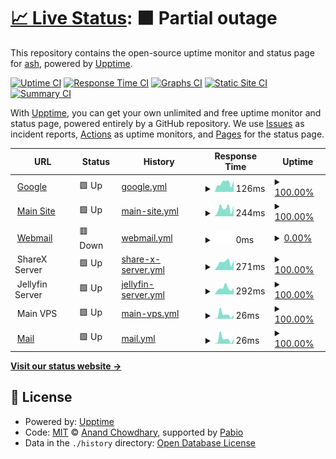 # [📈 Live Status](https://ash-development.github.io/upptime): <!--live status--> **🟧 Partial outage**

This repository contains the open-source uptime monitor and status page for [ash](https://ash-development.github.io/upptime), powered by [Upptime](https://github.com/upptime/upptime).

[![Uptime CI](https://github.com/ash-development/upptime/workflows/Uptime%20CI/badge.svg)](https://github.com/ash-development/upptime/actions?query=workflow%3A%22Uptime+CI%22)
[![Response Time CI](https://github.com/ash-development/upptime/workflows/Response%20Time%20CI/badge.svg)](https://github.com/ash-development/upptime/actions?query=workflow%3A%22Response+Time+CI%22)
[![Graphs CI](https://github.com/ash-development/upptime/workflows/Graphs%20CI/badge.svg)](https://github.com/ash-development/upptime/actions?query=workflow%3A%22Graphs+CI%22)
[![Static Site CI](https://github.com/ash-development/upptime/workflows/Static%20Site%20CI/badge.svg)](https://github.com/ash-development/upptime/actions?query=workflow%3A%22Static+Site+CI%22)
[![Summary CI](https://github.com/ash-development/upptime/workflows/Summary%20CI/badge.svg)](https://github.com/ash-development/upptime/actions?query=workflow%3A%22Summary+CI%22)

With [Upptime](https://upptime.js.org), you can get your own unlimited and free uptime monitor and status page, powered entirely by a GitHub repository. We use [Issues](https://github.com/ash-development/upptime/issues) as incident reports, [Actions](https://github.com/ash-development/upptime/actions) as uptime monitors, and [Pages](https://ash-development.github.io/upptime) for the status page.

<!--start: status pages-->
<!-- This summary is generated by Upptime (https://github.com/upptime/upptime) -->
<!-- Do not edit this manually, your changes will be overwritten -->
<!-- prettier-ignore -->
| URL | Status | History | Response Time | Uptime |
| --- | ------ | ------- | ------------- | ------ |
| <img alt="" src="https://icons.duckduckgo.com/ip3/www.google.com.ico" height="13"> [Google](https://www.google.com) | 🟩 Up | [google.yml](https://github.com/ash-development/upptime/commits/HEAD/history/google.yml) | <details><summary><img alt="Response time graph" src="./graphs/google/response-time-week.png" height="20"> 126ms</summary><br><a href="https://ash-development.github.io/upptime/history/google"><img alt="Response time 126" src="https://img.shields.io/endpoint?url=https%3A%2F%2Fraw.githubusercontent.com%2Fash-development%2Fupptime%2FHEAD%2Fapi%2Fgoogle%2Fresponse-time.json"></a><br><a href="https://ash-development.github.io/upptime/history/google"><img alt="24-hour response time 161" src="https://img.shields.io/endpoint?url=https%3A%2F%2Fraw.githubusercontent.com%2Fash-development%2Fupptime%2FHEAD%2Fapi%2Fgoogle%2Fresponse-time-day.json"></a><br><a href="https://ash-development.github.io/upptime/history/google"><img alt="7-day response time 126" src="https://img.shields.io/endpoint?url=https%3A%2F%2Fraw.githubusercontent.com%2Fash-development%2Fupptime%2FHEAD%2Fapi%2Fgoogle%2Fresponse-time-week.json"></a><br><a href="https://ash-development.github.io/upptime/history/google"><img alt="30-day response time 120" src="https://img.shields.io/endpoint?url=https%3A%2F%2Fraw.githubusercontent.com%2Fash-development%2Fupptime%2FHEAD%2Fapi%2Fgoogle%2Fresponse-time-month.json"></a><br><a href="https://ash-development.github.io/upptime/history/google"><img alt="1-year response time 126" src="https://img.shields.io/endpoint?url=https%3A%2F%2Fraw.githubusercontent.com%2Fash-development%2Fupptime%2FHEAD%2Fapi%2Fgoogle%2Fresponse-time-year.json"></a></details> | <details><summary><a href="https://ash-development.github.io/upptime/history/google">100.00%</a></summary><a href="https://ash-development.github.io/upptime/history/google"><img alt="All-time uptime 100.00%" src="https://img.shields.io/endpoint?url=https%3A%2F%2Fraw.githubusercontent.com%2Fash-development%2Fupptime%2FHEAD%2Fapi%2Fgoogle%2Fuptime.json"></a><br><a href="https://ash-development.github.io/upptime/history/google"><img alt="24-hour uptime 100.00%" src="https://img.shields.io/endpoint?url=https%3A%2F%2Fraw.githubusercontent.com%2Fash-development%2Fupptime%2FHEAD%2Fapi%2Fgoogle%2Fuptime-day.json"></a><br><a href="https://ash-development.github.io/upptime/history/google"><img alt="7-day uptime 100.00%" src="https://img.shields.io/endpoint?url=https%3A%2F%2Fraw.githubusercontent.com%2Fash-development%2Fupptime%2FHEAD%2Fapi%2Fgoogle%2Fuptime-week.json"></a><br><a href="https://ash-development.github.io/upptime/history/google"><img alt="30-day uptime 100.00%" src="https://img.shields.io/endpoint?url=https%3A%2F%2Fraw.githubusercontent.com%2Fash-development%2Fupptime%2FHEAD%2Fapi%2Fgoogle%2Fuptime-month.json"></a><br><a href="https://ash-development.github.io/upptime/history/google"><img alt="1-year uptime 100.00%" src="https://img.shields.io/endpoint?url=https%3A%2F%2Fraw.githubusercontent.com%2Fash-development%2Fupptime%2FHEAD%2Fapi%2Fgoogle%2Fuptime-year.json"></a></details>
| <img alt="" src="https://icons.duckduckgo.com/ip3/ashie.lol.ico" height="13"> [Main Site](https://ashie.lol) | 🟩 Up | [main-site.yml](https://github.com/ash-development/upptime/commits/HEAD/history/main-site.yml) | <details><summary><img alt="Response time graph" src="./graphs/main-site/response-time-week.png" height="20"> 244ms</summary><br><a href="https://ash-development.github.io/upptime/history/main-site"><img alt="Response time 301" src="https://img.shields.io/endpoint?url=https%3A%2F%2Fraw.githubusercontent.com%2Fash-development%2Fupptime%2FHEAD%2Fapi%2Fmain-site%2Fresponse-time.json"></a><br><a href="https://ash-development.github.io/upptime/history/main-site"><img alt="24-hour response time 330" src="https://img.shields.io/endpoint?url=https%3A%2F%2Fraw.githubusercontent.com%2Fash-development%2Fupptime%2FHEAD%2Fapi%2Fmain-site%2Fresponse-time-day.json"></a><br><a href="https://ash-development.github.io/upptime/history/main-site"><img alt="7-day response time 244" src="https://img.shields.io/endpoint?url=https%3A%2F%2Fraw.githubusercontent.com%2Fash-development%2Fupptime%2FHEAD%2Fapi%2Fmain-site%2Fresponse-time-week.json"></a><br><a href="https://ash-development.github.io/upptime/history/main-site"><img alt="30-day response time 281" src="https://img.shields.io/endpoint?url=https%3A%2F%2Fraw.githubusercontent.com%2Fash-development%2Fupptime%2FHEAD%2Fapi%2Fmain-site%2Fresponse-time-month.json"></a><br><a href="https://ash-development.github.io/upptime/history/main-site"><img alt="1-year response time 301" src="https://img.shields.io/endpoint?url=https%3A%2F%2Fraw.githubusercontent.com%2Fash-development%2Fupptime%2FHEAD%2Fapi%2Fmain-site%2Fresponse-time-year.json"></a></details> | <details><summary><a href="https://ash-development.github.io/upptime/history/main-site">100.00%</a></summary><a href="https://ash-development.github.io/upptime/history/main-site"><img alt="All-time uptime 98.33%" src="https://img.shields.io/endpoint?url=https%3A%2F%2Fraw.githubusercontent.com%2Fash-development%2Fupptime%2FHEAD%2Fapi%2Fmain-site%2Fuptime.json"></a><br><a href="https://ash-development.github.io/upptime/history/main-site"><img alt="24-hour uptime 100.00%" src="https://img.shields.io/endpoint?url=https%3A%2F%2Fraw.githubusercontent.com%2Fash-development%2Fupptime%2FHEAD%2Fapi%2Fmain-site%2Fuptime-day.json"></a><br><a href="https://ash-development.github.io/upptime/history/main-site"><img alt="7-day uptime 100.00%" src="https://img.shields.io/endpoint?url=https%3A%2F%2Fraw.githubusercontent.com%2Fash-development%2Fupptime%2FHEAD%2Fapi%2Fmain-site%2Fuptime-week.json"></a><br><a href="https://ash-development.github.io/upptime/history/main-site"><img alt="30-day uptime 100.00%" src="https://img.shields.io/endpoint?url=https%3A%2F%2Fraw.githubusercontent.com%2Fash-development%2Fupptime%2FHEAD%2Fapi%2Fmain-site%2Fuptime-month.json"></a><br><a href="https://ash-development.github.io/upptime/history/main-site"><img alt="1-year uptime 98.33%" src="https://img.shields.io/endpoint?url=https%3A%2F%2Fraw.githubusercontent.com%2Fash-development%2Fupptime%2FHEAD%2Fapi%2Fmain-site%2Fuptime-year.json"></a></details>
| <img alt="" src="https://icons.duckduckgo.com/ip3/mail.ashie.lol.ico" height="13"> [Webmail](https://mail.ashie.lol) | 🟥 Down | [webmail.yml](https://github.com/ash-development/upptime/commits/HEAD/history/webmail.yml) | <details><summary><img alt="Response time graph" src="./graphs/webmail/response-time-week.png" height="20"> 0ms</summary><br><a href="https://ash-development.github.io/upptime/history/webmail"><img alt="Response time 428" src="https://img.shields.io/endpoint?url=https%3A%2F%2Fraw.githubusercontent.com%2Fash-development%2Fupptime%2FHEAD%2Fapi%2Fwebmail%2Fresponse-time.json"></a><br><a href="https://ash-development.github.io/upptime/history/webmail"><img alt="24-hour response time 0" src="https://img.shields.io/endpoint?url=https%3A%2F%2Fraw.githubusercontent.com%2Fash-development%2Fupptime%2FHEAD%2Fapi%2Fwebmail%2Fresponse-time-day.json"></a><br><a href="https://ash-development.github.io/upptime/history/webmail"><img alt="7-day response time 0" src="https://img.shields.io/endpoint?url=https%3A%2F%2Fraw.githubusercontent.com%2Fash-development%2Fupptime%2FHEAD%2Fapi%2Fwebmail%2Fresponse-time-week.json"></a><br><a href="https://ash-development.github.io/upptime/history/webmail"><img alt="30-day response time 0" src="https://img.shields.io/endpoint?url=https%3A%2F%2Fraw.githubusercontent.com%2Fash-development%2Fupptime%2FHEAD%2Fapi%2Fwebmail%2Fresponse-time-month.json"></a><br><a href="https://ash-development.github.io/upptime/history/webmail"><img alt="1-year response time 428" src="https://img.shields.io/endpoint?url=https%3A%2F%2Fraw.githubusercontent.com%2Fash-development%2Fupptime%2FHEAD%2Fapi%2Fwebmail%2Fresponse-time-year.json"></a></details> | <details><summary><a href="https://ash-development.github.io/upptime/history/webmail">0.00%</a></summary><a href="https://ash-development.github.io/upptime/history/webmail"><img alt="All-time uptime 13.38%" src="https://img.shields.io/endpoint?url=https%3A%2F%2Fraw.githubusercontent.com%2Fash-development%2Fupptime%2FHEAD%2Fapi%2Fwebmail%2Fuptime.json"></a><br><a href="https://ash-development.github.io/upptime/history/webmail"><img alt="24-hour uptime 0.00%" src="https://img.shields.io/endpoint?url=https%3A%2F%2Fraw.githubusercontent.com%2Fash-development%2Fupptime%2FHEAD%2Fapi%2Fwebmail%2Fuptime-day.json"></a><br><a href="https://ash-development.github.io/upptime/history/webmail"><img alt="7-day uptime 0.00%" src="https://img.shields.io/endpoint?url=https%3A%2F%2Fraw.githubusercontent.com%2Fash-development%2Fupptime%2FHEAD%2Fapi%2Fwebmail%2Fuptime-week.json"></a><br><a href="https://ash-development.github.io/upptime/history/webmail"><img alt="30-day uptime 1.38%" src="https://img.shields.io/endpoint?url=https%3A%2F%2Fraw.githubusercontent.com%2Fash-development%2Fupptime%2FHEAD%2Fapi%2Fwebmail%2Fuptime-month.json"></a><br><a href="https://ash-development.github.io/upptime/history/webmail"><img alt="1-year uptime 13.38%" src="https://img.shields.io/endpoint?url=https%3A%2F%2Fraw.githubusercontent.com%2Fash-development%2Fupptime%2FHEAD%2Fapi%2Fwebmail%2Fuptime-year.json"></a></details>
| <img alt="" src="https://icons.duckduckgo.com/ip3/null.ico" height="13"> ShareX Server | 🟩 Up | [share-x-server.yml](https://github.com/ash-development/upptime/commits/HEAD/history/share-x-server.yml) | <details><summary><img alt="Response time graph" src="./graphs/share-x-server/response-time-week.png" height="20"> 271ms</summary><br><a href="https://ash-development.github.io/upptime/history/share-x-server"><img alt="Response time 427" src="https://img.shields.io/endpoint?url=https%3A%2F%2Fraw.githubusercontent.com%2Fash-development%2Fupptime%2FHEAD%2Fapi%2Fshare-x-server%2Fresponse-time.json"></a><br><a href="https://ash-development.github.io/upptime/history/share-x-server"><img alt="24-hour response time 344" src="https://img.shields.io/endpoint?url=https%3A%2F%2Fraw.githubusercontent.com%2Fash-development%2Fupptime%2FHEAD%2Fapi%2Fshare-x-server%2Fresponse-time-day.json"></a><br><a href="https://ash-development.github.io/upptime/history/share-x-server"><img alt="7-day response time 271" src="https://img.shields.io/endpoint?url=https%3A%2F%2Fraw.githubusercontent.com%2Fash-development%2Fupptime%2FHEAD%2Fapi%2Fshare-x-server%2Fresponse-time-week.json"></a><br><a href="https://ash-development.github.io/upptime/history/share-x-server"><img alt="30-day response time 276" src="https://img.shields.io/endpoint?url=https%3A%2F%2Fraw.githubusercontent.com%2Fash-development%2Fupptime%2FHEAD%2Fapi%2Fshare-x-server%2Fresponse-time-month.json"></a><br><a href="https://ash-development.github.io/upptime/history/share-x-server"><img alt="1-year response time 427" src="https://img.shields.io/endpoint?url=https%3A%2F%2Fraw.githubusercontent.com%2Fash-development%2Fupptime%2FHEAD%2Fapi%2Fshare-x-server%2Fresponse-time-year.json"></a></details> | <details><summary><a href="https://ash-development.github.io/upptime/history/share-x-server">100.00%</a></summary><a href="https://ash-development.github.io/upptime/history/share-x-server"><img alt="All-time uptime 97.43%" src="https://img.shields.io/endpoint?url=https%3A%2F%2Fraw.githubusercontent.com%2Fash-development%2Fupptime%2FHEAD%2Fapi%2Fshare-x-server%2Fuptime.json"></a><br><a href="https://ash-development.github.io/upptime/history/share-x-server"><img alt="24-hour uptime 100.00%" src="https://img.shields.io/endpoint?url=https%3A%2F%2Fraw.githubusercontent.com%2Fash-development%2Fupptime%2FHEAD%2Fapi%2Fshare-x-server%2Fuptime-day.json"></a><br><a href="https://ash-development.github.io/upptime/history/share-x-server"><img alt="7-day uptime 100.00%" src="https://img.shields.io/endpoint?url=https%3A%2F%2Fraw.githubusercontent.com%2Fash-development%2Fupptime%2FHEAD%2Fapi%2Fshare-x-server%2Fuptime-week.json"></a><br><a href="https://ash-development.github.io/upptime/history/share-x-server"><img alt="30-day uptime 100.00%" src="https://img.shields.io/endpoint?url=https%3A%2F%2Fraw.githubusercontent.com%2Fash-development%2Fupptime%2FHEAD%2Fapi%2Fshare-x-server%2Fuptime-month.json"></a><br><a href="https://ash-development.github.io/upptime/history/share-x-server"><img alt="1-year uptime 97.43%" src="https://img.shields.io/endpoint?url=https%3A%2F%2Fraw.githubusercontent.com%2Fash-development%2Fupptime%2FHEAD%2Fapi%2Fshare-x-server%2Fuptime-year.json"></a></details>
| <img alt="" src="https://icons.duckduckgo.com/ip3/null.ico" height="13"> Jellyfin Server | 🟩 Up | [jellyfin-server.yml](https://github.com/ash-development/upptime/commits/HEAD/history/jellyfin-server.yml) | <details><summary><img alt="Response time graph" src="./graphs/jellyfin-server/response-time-week.png" height="20"> 292ms</summary><br><a href="https://ash-development.github.io/upptime/history/jellyfin-server"><img alt="Response time 591" src="https://img.shields.io/endpoint?url=https%3A%2F%2Fraw.githubusercontent.com%2Fash-development%2Fupptime%2FHEAD%2Fapi%2Fjellyfin-server%2Fresponse-time.json"></a><br><a href="https://ash-development.github.io/upptime/history/jellyfin-server"><img alt="24-hour response time 319" src="https://img.shields.io/endpoint?url=https%3A%2F%2Fraw.githubusercontent.com%2Fash-development%2Fupptime%2FHEAD%2Fapi%2Fjellyfin-server%2Fresponse-time-day.json"></a><br><a href="https://ash-development.github.io/upptime/history/jellyfin-server"><img alt="7-day response time 292" src="https://img.shields.io/endpoint?url=https%3A%2F%2Fraw.githubusercontent.com%2Fash-development%2Fupptime%2FHEAD%2Fapi%2Fjellyfin-server%2Fresponse-time-week.json"></a><br><a href="https://ash-development.github.io/upptime/history/jellyfin-server"><img alt="30-day response time 305" src="https://img.shields.io/endpoint?url=https%3A%2F%2Fraw.githubusercontent.com%2Fash-development%2Fupptime%2FHEAD%2Fapi%2Fjellyfin-server%2Fresponse-time-month.json"></a><br><a href="https://ash-development.github.io/upptime/history/jellyfin-server"><img alt="1-year response time 591" src="https://img.shields.io/endpoint?url=https%3A%2F%2Fraw.githubusercontent.com%2Fash-development%2Fupptime%2FHEAD%2Fapi%2Fjellyfin-server%2Fresponse-time-year.json"></a></details> | <details><summary><a href="https://ash-development.github.io/upptime/history/jellyfin-server">100.00%</a></summary><a href="https://ash-development.github.io/upptime/history/jellyfin-server"><img alt="All-time uptime 98.34%" src="https://img.shields.io/endpoint?url=https%3A%2F%2Fraw.githubusercontent.com%2Fash-development%2Fupptime%2FHEAD%2Fapi%2Fjellyfin-server%2Fuptime.json"></a><br><a href="https://ash-development.github.io/upptime/history/jellyfin-server"><img alt="24-hour uptime 100.00%" src="https://img.shields.io/endpoint?url=https%3A%2F%2Fraw.githubusercontent.com%2Fash-development%2Fupptime%2FHEAD%2Fapi%2Fjellyfin-server%2Fuptime-day.json"></a><br><a href="https://ash-development.github.io/upptime/history/jellyfin-server"><img alt="7-day uptime 100.00%" src="https://img.shields.io/endpoint?url=https%3A%2F%2Fraw.githubusercontent.com%2Fash-development%2Fupptime%2FHEAD%2Fapi%2Fjellyfin-server%2Fuptime-week.json"></a><br><a href="https://ash-development.github.io/upptime/history/jellyfin-server"><img alt="30-day uptime 100.00%" src="https://img.shields.io/endpoint?url=https%3A%2F%2Fraw.githubusercontent.com%2Fash-development%2Fupptime%2FHEAD%2Fapi%2Fjellyfin-server%2Fuptime-month.json"></a><br><a href="https://ash-development.github.io/upptime/history/jellyfin-server"><img alt="1-year uptime 98.34%" src="https://img.shields.io/endpoint?url=https%3A%2F%2Fraw.githubusercontent.com%2Fash-development%2Fupptime%2FHEAD%2Fapi%2Fjellyfin-server%2Fuptime-year.json"></a></details>
| <img alt="" src="https://icons.duckduckgo.com/ip3/null.ico" height="13"> Main VPS | 🟩 Up | [main-vps.yml](https://github.com/ash-development/upptime/commits/HEAD/history/main-vps.yml) | <details><summary><img alt="Response time graph" src="./graphs/main-vps/response-time-week.png" height="20"> 26ms</summary><br><a href="https://ash-development.github.io/upptime/history/main-vps"><img alt="Response time 24" src="https://img.shields.io/endpoint?url=https%3A%2F%2Fraw.githubusercontent.com%2Fash-development%2Fupptime%2FHEAD%2Fapi%2Fmain-vps%2Fresponse-time.json"></a><br><a href="https://ash-development.github.io/upptime/history/main-vps"><img alt="24-hour response time 24" src="https://img.shields.io/endpoint?url=https%3A%2F%2Fraw.githubusercontent.com%2Fash-development%2Fupptime%2FHEAD%2Fapi%2Fmain-vps%2Fresponse-time-day.json"></a><br><a href="https://ash-development.github.io/upptime/history/main-vps"><img alt="7-day response time 26" src="https://img.shields.io/endpoint?url=https%3A%2F%2Fraw.githubusercontent.com%2Fash-development%2Fupptime%2FHEAD%2Fapi%2Fmain-vps%2Fresponse-time-week.json"></a><br><a href="https://ash-development.github.io/upptime/history/main-vps"><img alt="30-day response time 23" src="https://img.shields.io/endpoint?url=https%3A%2F%2Fraw.githubusercontent.com%2Fash-development%2Fupptime%2FHEAD%2Fapi%2Fmain-vps%2Fresponse-time-month.json"></a><br><a href="https://ash-development.github.io/upptime/history/main-vps"><img alt="1-year response time 24" src="https://img.shields.io/endpoint?url=https%3A%2F%2Fraw.githubusercontent.com%2Fash-development%2Fupptime%2FHEAD%2Fapi%2Fmain-vps%2Fresponse-time-year.json"></a></details> | <details><summary><a href="https://ash-development.github.io/upptime/history/main-vps">100.00%</a></summary><a href="https://ash-development.github.io/upptime/history/main-vps"><img alt="All-time uptime 97.55%" src="https://img.shields.io/endpoint?url=https%3A%2F%2Fraw.githubusercontent.com%2Fash-development%2Fupptime%2FHEAD%2Fapi%2Fmain-vps%2Fuptime.json"></a><br><a href="https://ash-development.github.io/upptime/history/main-vps"><img alt="24-hour uptime 100.00%" src="https://img.shields.io/endpoint?url=https%3A%2F%2Fraw.githubusercontent.com%2Fash-development%2Fupptime%2FHEAD%2Fapi%2Fmain-vps%2Fuptime-day.json"></a><br><a href="https://ash-development.github.io/upptime/history/main-vps"><img alt="7-day uptime 100.00%" src="https://img.shields.io/endpoint?url=https%3A%2F%2Fraw.githubusercontent.com%2Fash-development%2Fupptime%2FHEAD%2Fapi%2Fmain-vps%2Fuptime-week.json"></a><br><a href="https://ash-development.github.io/upptime/history/main-vps"><img alt="30-day uptime 100.00%" src="https://img.shields.io/endpoint?url=https%3A%2F%2Fraw.githubusercontent.com%2Fash-development%2Fupptime%2FHEAD%2Fapi%2Fmain-vps%2Fuptime-month.json"></a><br><a href="https://ash-development.github.io/upptime/history/main-vps"><img alt="1-year uptime 97.55%" src="https://img.shields.io/endpoint?url=https%3A%2F%2Fraw.githubusercontent.com%2Fash-development%2Fupptime%2FHEAD%2Fapi%2Fmain-vps%2Fuptime-year.json"></a></details>
| <img alt="" src="https://icons.duckduckgo.com/ip3/null.ico" height="13"> [Mail](5.161.195.30) | 🟩 Up | [mail.yml](https://github.com/ash-development/upptime/commits/HEAD/history/mail.yml) | <details><summary><img alt="Response time graph" src="./graphs/mail/response-time-week.png" height="20"> 26ms</summary><br><a href="https://ash-development.github.io/upptime/history/mail"><img alt="Response time 27" src="https://img.shields.io/endpoint?url=https%3A%2F%2Fraw.githubusercontent.com%2Fash-development%2Fupptime%2FHEAD%2Fapi%2Fmail%2Fresponse-time.json"></a><br><a href="https://ash-development.github.io/upptime/history/mail"><img alt="24-hour response time 25" src="https://img.shields.io/endpoint?url=https%3A%2F%2Fraw.githubusercontent.com%2Fash-development%2Fupptime%2FHEAD%2Fapi%2Fmail%2Fresponse-time-day.json"></a><br><a href="https://ash-development.github.io/upptime/history/mail"><img alt="7-day response time 26" src="https://img.shields.io/endpoint?url=https%3A%2F%2Fraw.githubusercontent.com%2Fash-development%2Fupptime%2FHEAD%2Fapi%2Fmail%2Fresponse-time-week.json"></a><br><a href="https://ash-development.github.io/upptime/history/mail"><img alt="30-day response time 23" src="https://img.shields.io/endpoint?url=https%3A%2F%2Fraw.githubusercontent.com%2Fash-development%2Fupptime%2FHEAD%2Fapi%2Fmail%2Fresponse-time-month.json"></a><br><a href="https://ash-development.github.io/upptime/history/mail"><img alt="1-year response time 27" src="https://img.shields.io/endpoint?url=https%3A%2F%2Fraw.githubusercontent.com%2Fash-development%2Fupptime%2FHEAD%2Fapi%2Fmail%2Fresponse-time-year.json"></a></details> | <details><summary><a href="https://ash-development.github.io/upptime/history/mail">100.00%</a></summary><a href="https://ash-development.github.io/upptime/history/mail"><img alt="All-time uptime 99.26%" src="https://img.shields.io/endpoint?url=https%3A%2F%2Fraw.githubusercontent.com%2Fash-development%2Fupptime%2FHEAD%2Fapi%2Fmail%2Fuptime.json"></a><br><a href="https://ash-development.github.io/upptime/history/mail"><img alt="24-hour uptime 100.00%" src="https://img.shields.io/endpoint?url=https%3A%2F%2Fraw.githubusercontent.com%2Fash-development%2Fupptime%2FHEAD%2Fapi%2Fmail%2Fuptime-day.json"></a><br><a href="https://ash-development.github.io/upptime/history/mail"><img alt="7-day uptime 100.00%" src="https://img.shields.io/endpoint?url=https%3A%2F%2Fraw.githubusercontent.com%2Fash-development%2Fupptime%2FHEAD%2Fapi%2Fmail%2Fuptime-week.json"></a><br><a href="https://ash-development.github.io/upptime/history/mail"><img alt="30-day uptime 100.00%" src="https://img.shields.io/endpoint?url=https%3A%2F%2Fraw.githubusercontent.com%2Fash-development%2Fupptime%2FHEAD%2Fapi%2Fmail%2Fuptime-month.json"></a><br><a href="https://ash-development.github.io/upptime/history/mail"><img alt="1-year uptime 99.26%" src="https://img.shields.io/endpoint?url=https%3A%2F%2Fraw.githubusercontent.com%2Fash-development%2Fupptime%2FHEAD%2Fapi%2Fmail%2Fuptime-year.json"></a></details>

<!--end: status pages-->

[**Visit our status website →**](https://ash-development.github.io/upptime)

## 📄 License

- Powered by: [Upptime](https://github.com/upptime/upptime)
- Code: [MIT](./LICENSE) © [Anand Chowdhary](https://anandchowdhary.com), supported by [Pabio](https://pabio.com)
- Data in the `./history` directory: [Open Database License](https://opendatacommons.org/licenses/odbl/1-0/)
